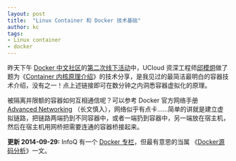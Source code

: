 ```yaml
---
layout: post
title:  "Linux Container 和 Docker 技术基础"
author: kc
tags:
- Linux container
- docker
---
```


昨天下午 [Docker 中文社区][dockboard]的[第二次线下活动][dockerbj2]中，UCloud 资深工程师[邱模炯][qiumojiong]做了题为《[Container 内核原理介绍][container internals]》的技术分享，是我见过的最简洁最明白的容器技术介绍，没有之一！点上述链接即可在数分钟之内洞悉容器虚拟化的原理。

被隔离并限额的容器如何互相通信呢？可以参考 Docker 官方网络手册 [Advanced Networking][docker networking] （长文慎入），网络似乎有点卡……简单的讲就是建立虚拟链路，把链路两端扔到不同容器中，或者一端扔到容器中，另一端放在宿主机，然后在宿主机用网桥把需要连通的容器桥接起来。

**更新 2014-09-29:** InfoQ 有一个 [Docker 专栏][infoq dockers]，但最有意思的当属 《[Docker源码分析][docker code reading]》一文。

[dockboard]: https://www.dockboard.org/
[dockerbj2]: https://www.dockboard.org/docker-beijing-meetup-2-keynotes/
[qiumojiong]: https://www.dockboard.org/docker-meetup-2-speaker-qiu-mo-jiong/
[container internals]: http://docker.u.qiniudn.com/container%E5%86%85%E6%A0%B8%E5%8E%9F%E7%90%86%E6%B5%85%E8%B0%88.ppt
[docker networking]: https://docs.docker.com/articles/networking/
[infoq dockers]: http://www.infoq.com/cn/dockers/
[docker code reading]: http://www.infoq.com/cn/articles/docker-source-code-analysis-part1
